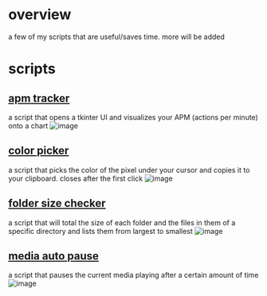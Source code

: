 # overview
a few of my scripts that are useful/saves time. more will be added

# scripts
## [apm tracker](https://github.com/8pz/qol-scripts/tree/main/scripts/apm-tracker)
a script that opens a tkinter UI and visualizes your APM (actions per minute) onto a chart
![image](https://github.com/8pz/qol-scripts/assets/70970973/818a2da5-e76e-461b-b790-e62899cb813a)

## [color picker](https://github.com/8pz/qol-scripts/blob/main/scripts/color%20picker.py)
a script that picks the color of the pixel under your cursor and copies it to your clipboard. closes after the first click
![image](https://github.com/8pz/qol-scripts/assets/70970973/9cf72335-e61a-4555-bbde-322999d961c6)

## [folder size checker](https://github.com/8pz/qol-scripts/blob/main/scripts/folder%20size%20checker.py)
a script that will total the size of each folder and the files in them of a specific directory and lists them from largest to smallest
![image](https://github.com/8pz/qol-scripts/assets/70970973/226e3ccd-b3fd-4b43-955f-4046fa8641a2)

## [media auto pause](https://github.com/8pz/qol-scripts/blob/main/scripts/media%20auto%20pause.py)
a script that pauses the current media playing after a certain amount of time
![image](https://github.com/8pz/qol-scripts/assets/70970973/9231785b-c5c9-420d-8e86-5dbe990b05d1)


